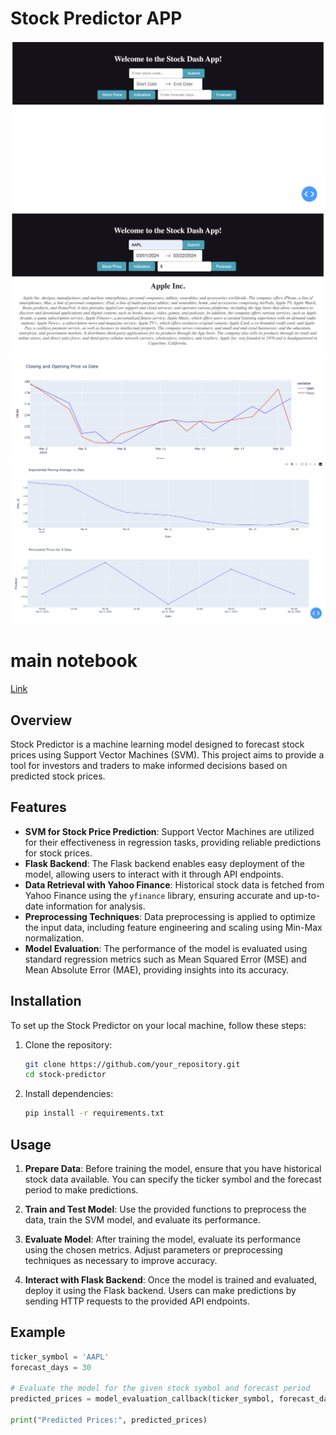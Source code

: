 # Stock Predictor APP

![Website Screenshot](image.png)
![Website Screenshot](imagecopy.png)
![Website Screenshot](imagecopy2.png)
![Website Screenshot](imagecopy3.png)
# main notebook
[Link](https://www.kaggle.com/code/ekamsingh123go/stock-app/edit)
## Overview
Stock Predictor is a machine learning model designed to forecast stock prices using Support Vector Machines (SVM). This project aims to provide a tool for investors and traders to make informed decisions based on predicted stock prices.

## Features
- **SVM for Stock Price Prediction**: Support Vector Machines are utilized for their effectiveness in regression tasks, providing reliable predictions for stock prices.
- **Flask Backend**: The Flask backend enables easy deployment of the model, allowing users to interact with it through API endpoints.
- **Data Retrieval with Yahoo Finance**: Historical stock data is fetched from Yahoo Finance using the `yfinance` library, ensuring accurate and up-to-date information for analysis.
- **Preprocessing Techniques**: Data preprocessing is applied to optimize the input data, including feature engineering and scaling using Min-Max normalization.
- **Model Evaluation**: The performance of the model is evaluated using standard regression metrics such as Mean Squared Error (MSE) and Mean Absolute Error (MAE), providing insights into its accuracy.

## Installation
To set up the Stock Predictor on your local machine, follow these steps:

1. Clone the repository:
    ```bash
    git clone https://github.com/your_repository.git
    cd stock-predictor
    ```

2. Install dependencies:
    ```bash
    pip install -r requirements.txt
    ```

## Usage
1. **Prepare Data**: Before training the model, ensure that you have historical stock data available. You can specify the ticker symbol and the forecast period to make predictions.

2. **Train and Test Model**: Use the provided functions to preprocess the data, train the SVM model, and evaluate its performance.

3. **Evaluate Model**: After training the model, evaluate its performance using the chosen metrics. Adjust parameters or preprocessing techniques as necessary to improve accuracy.

4. **Interact with Flask Backend**: Once the model is trained and evaluated, deploy it using the Flask backend. Users can make predictions by sending HTTP requests to the provided API endpoints.

## Example
```python
ticker_symbol = 'AAPL'
forecast_days = 30

# Evaluate the model for the given stock symbol and forecast period
predicted_prices = model_evaluation_callback(ticker_symbol, forecast_days)

print("Predicted Prices:", predicted_prices)

